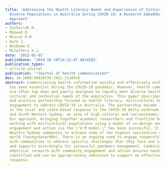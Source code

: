 ```yaml
---
title: 'Addressing the Health Literacy Needs and Experiences of Culturally and Linguistically
  Diverse Populations in Australia during COVID-19: A Research Embedded Participatory
  Approach'
authors:
- Zachariah D.
- Mouwad D.
- Muscat D.M.
- Ayre J.
- Nutbeam D.
- McCaffery K.J.
date: '2022-01-01'
publishDate: '2024-10-10T14:22:47.461428Z'
publication_types:
- article-journal
publication: '*Journal of health communication*'
doi: 10.1080/10810730.2022.2118910
abstract: Communicating health information quickly and effectively with diverse populations
  has been essential during the COVID-19 pandemic. However, health communication practices
  are often top down and poorly designed to rapidly meet diverse health literacy,
  cultural and contextual needs of the population. This paper describes a research
  and practice partnership focused on health literacy, multicultural health, and community
  engagement to address COVID-19 in Australia. The partnership became influential
  in the local and state-based response to the COVID-19 Delta outbreak in Western
  and South Western Sydney, an area of high cultural and socioeconomic diversity.
  Our approach, bringing together academic researchers and frontline health staff
  working with multicultural populations using a model of co-design and community
  engagement and action via the \"4 M model,\" has been successful. It supported the
  Western Sydney community to achieve some of the highest vaccination rates in the
  world (textgreater90%). There is an ongoing need to engage respectfully and responsively
  with communities to address specific challenges that they face and tailor communications
  and supports accordingly for successful pandemic management. Combining co-designed
  empirical research with community engagement and action ensures needs are robustly
  identified and can be appropriately addressed to support an effective public health
  response.
---
```

